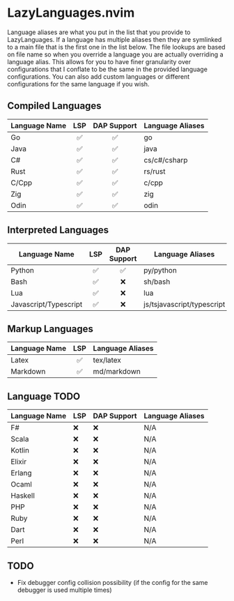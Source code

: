 # LazyLanguages.nvim

Language aliases are what you put in the list that you provide to
LazyLanguages. If a language has multiple aliases then they are symlinked to a
main file that is the first one in the list below. The file lookups are based
on file name so when you override a language you are actually overriding a
language alias. This allows for you to have finer granularity over
configurations that I conflate to be the same in the provided language
configurations. You can also add custom languages or different configurations
for the same language if you wish.

## Compiled Languages

| Language Name | LSP | DAP Support | Language Aliases|
| ------------- | :--------------: | :--------------: | --------------|
| Go | ✅ | ✅ | go |
| Java | ✅ | ✅ | java |
| C# | ✅ | ✅ | cs/c#/csharp |
| Rust | ✅ | ✅ | rs/rust |
| C/Cpp | ✅ | ✅ | c/cpp |
| Zig | ✅ | ✅ | zig |
| Odin | ✅ | ✅ | odin |

## Interpreted Languages

| Language Name | LSP | DAP Support | Language Aliases|
| ------------- | :--------------: | :--------------: | --------------|
| Python | ✅ | ✅ | py/python |
| Bash | ✅ | ❌ | sh/bash |
| Lua | ✅ | ❌ | lua |
| Javascript/Typescript | ✅ | ❌ | js/tsjavascript/typescript |

## Markup Languages

| Language Name | LSP |Language Aliases|
| ------------- | :--------------: | --------------|
| Latex | ✅ | tex/latex |
| Markdown | ✅ | md/markdown |

## Language TODO
| Language Name | LSP | DAP Support | Language Aliases |
| ------------- | --- | ----------- | ---------------- |
| F# | ❌ | ❌ | N/A |
| Scala | ❌ | ❌ | N/A |
| Kotlin | ❌ | ❌ | N/A |
| Elixir | ❌ | ❌ | N/A |
| Erlang | ❌ | ❌ | N/A |
| Ocaml | ❌ | ❌ | N/A |
| Haskell | ❌ | ❌ | N/A |
| PHP | ❌ | ❌ | N/A |
| Ruby | ❌ | ❌ | N/A |
| Dart | ❌ | ❌ | N/A |
| Perl | ❌ | ❌ | N/A |

## TODO

- Fix debugger config collision possibility (if the config for the same debugger is used multiple times)
